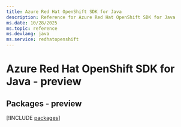 ```yaml
---
title: Azure Red Hat OpenShift SDK for Java
description: Reference for Azure Red Hat OpenShift SDK for Java
ms.date: 10/28/2025
ms.topic: reference
ms.devlang: java
ms.service: redhatopenshift
---
```

# Azure Red Hat OpenShift SDK for Java - preview
## Packages - preview
[!INCLUDE [packages](red-hat-openshift-index.md)]